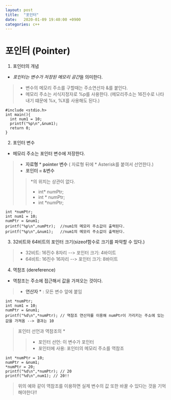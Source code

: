 ```yaml
---
layout: post
title:  "포인터"
date:   2020-01-09 19:40:00 +0900
categories: c++
--- 
```


# 포인터 (Pointer)

1. 포인터의 개념

* *포인터는 변수가 저장된 메모리 공간*을 의미한다.
> - 변수의 메모리 주소를 구할때는 주소연산자 &를 붙인다.
> - 메모리 주소는 서식지정자로 %p를 사용한다. (메모리주소는 16진수로 나타내기 떄문에 %x, %X를 사용해도 된다.)
```
#include <stdio.h>
int main(){
  int num1 = 10;
  printf("%p\n",&num1);
  return 0;
}
```

2. 포인터 변수
* 메모리 주소는 포인터 변수에 저장한다. 

> - __자료형 * pointer 변수__ ( 자료형 뒤에 * Asterisk를 붙여서 선언한다.)
> - __포인터 = &변수__
>> *의 위치는 상관이 없다.
>> - int* numPtr;
>> - int * numPtr;
>> - int *numPtr;

```
int *numPtr;
int num1 = 10;
numPtr = &num1;
printf("%p\n",numPtr);  //num1의 메모리 주소값이 출력된다.
printf("%p\n",&num1);   //num1의 메모리 주소값이 출력된다.
```

3. 32비트와 64비트의 포인터 크기(sizeof함수로 크기를 파악할 수 있다.)
> - 32비트: 16진수 8자리 --> 포인터 크기: 4바이트
> - 64비트: 16진수 16자리 --> 포인터 크기: 8바이트

4. 역참조 (dereference)
* 역참조는 주소에 접근해서 값을 가져오는 것이다. 

> - __연산자 *__ : 모든 변수 앞에 붙임
```
int *numPtr;
int num1 = 10;
numPtr = &num1;
printf("%d\n",*numPtr); // 역참조 연산자를 이용해 numPtr이 가리키는 주소에 있는 값을 가져옴 --> 결과는 10
```

> 포인터 선언과 역참조의 *
>> - 포인터 선언: 이 변수가 포인터
>> - 포인터에 사용: 포인터의 메모리 주소를 역참조
```
int *numPtr = 10;
numPtr = &num1;
*numPtr = 20;
printf("%d\n",*numPtr); // 20
printf("%d\n",num1); // 20!!
```
> 위의 예와 같이 역참조를 이용하면 실제 변수의 값 또한 바꿀 수 있다는 것을 기억해야한다!!





